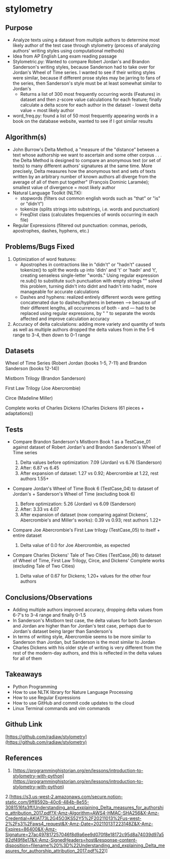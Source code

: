 # stylometry

## Purpose

- Analyze texts using a dataset from multiple authors to determine most likely author of the test case through stylometry (process of analyzing authors' writing styles using computational methods)
- Idea from AP English Lang exam reading passage
- Stylometric.py: Wanted to compare Robert Jordan's and Brandon Sanderson's writing styles, because Sanderson had to take over for Jordan's Wheel of Time series. I wanted to see if their writing styles were similar, because if different prose styles may be jarring to fans of the series, then Sanderson's style must be at least somewhat similar to Jordan's
    - Returns a list of 300 most frequently occurring words (Features) in dataset and then z-score value calculations for each feature; finally calculate a delta score for each author in the dataset - lowest delta value = most likely author
- word_freq.py: found a list of 50 most frequently appearing words in a book on the database website, wanted to see if I got similar results

## Algorithm(s)

- John Burrow's Delta Method, a "measure of the "distance” between a text whose authorship we want to ascertain and some other corpus . . . the Delta Method is designed to compare an anonymous text (or set of texts) to many different authors’ signatures at the same time. More precisely, Delta measures how the anonymous text and sets of texts written by an arbitrary number of known authors all diverge from the average of all of them put together" (François Dominic Laramée); smallest value of divergence = most likely author
- Natural Language Toolkit (NLTK):
    - stopwords (filters out common english words such as "that" or "is" or "didn't")
    - tokenize (splits strings into substrings, i.e. words and punctuation)
    - FreqDist class (calculates frequencies of words occurring in each file)
- Regular Expressions (filtered out punctuation: commas, periods, apostrophes, dashes, hyphens, etc.)

## Problems/Bugs Fixed

1. Optimization of word features:
    - Apostrophes in contractions like in "didn't" or "hadn't" caused tokenize() to split the words up into 'didn' and 't' or 'hadn' and 't', creating senseless single-letter "words." Using regular expression re.sub() to substitute such punctuation with empty strings "" solved this problem, turning didn't into didnt and hadn't into hadnt, more manageable for accurate calculations
    - Dashes and hyphens: realized entirely different words were getting concatenated due to dashes/hyphens in between —> because of their different lengths, all occurrences of both - and — had to be replaced using regular expressions, by " " to separate the words affected and improve calculation accuracy
2. Accuracy of delta calculations: adding more variety and quantity of texts as well as multiple authors dropped the delta values from in the 5-6 range to 3-4, then down to 0-1 range

## Datasets

Wheel of Time Series (Robert Jordan (books 1-5, 7-11) and Brandon Sanderson (books 12-14))

Mistborn Trilogy (Brandon Sanderson)

First Law Trilogy (Joe Abercrombie)

Circe (Madeline Miller)

Complete works of Charles Dickens (Charles Dickens (61 pieces + adaptations))

## Tests

- Compare Brandon Sanderson's Mistborn Book 1 as a TestCase_01 against dataset of Robert Jordan's and Brandon Sanderson's Wheel of Time series
    1. Delta values before optimization: 7.09 (Jordan) vs 6.76 (Sanderson)
    2. After: 6.87 vs 6.45
    3. After expansion of dataset: 1.27 vs 0.92; Abercrombie at 1.22, rest authors 1.55+

- Compare Jordan's Wheel of Time Book 6 (TestCase_04) to dataset of Jordan's + Sanderson's Wheel of Time (excluding book 6)
    1. Before optimization: 5.26 (Jordan) vs 6.09 (Sanderson)
    2. After: 3.33 vs 4.07
    3. After expansion of dataset (now comparing against Dickens', Abercrombie's and Miller's works): 0.39 vs 0.93; rest authors 1.22+

- Compare Joe Abercrombie's First Law trilogy (TestCase_05) to itself + entire dataset
    1. Delta value of 0.0 for Joe Abercrombie, as expected

- Compare Charles Dickens' Tale of Two Cities (TestCase_06) to dataset of Wheel of Time, First Law Trilogy, Circe, and Dickens' Complete works (excluding Tale of Two Cities)
    1. Delta value of 0.67 for Dickens; 1.20+ values for the other four authors

## Conclusions/Observations

- Adding multiple authors improved accuracy, dropping delta values from 6-7's to 3-4 range and finally 0-1.5
- In Sanderson's Mistborn test case, the delta values for both Sanderson and Jordan are higher than for Jordan's test case, perhaps due to Jordan's dataset being larger than Sanderson's
- In terms of writing style, Abercrombie seems to be more similar to Sanderson than Jordan, but Sanderson is the most similar to Jordan
- Charles Dickens with his older style of writing is very different from the rest of the modern-day authors, and this is reflected in the delta values for all of them

## Takeaways

- Python Programming
- How to use NLTK library for Nature Language Processing
- How to use Regular Expressions
- How to use GitHub and commit code updates to the cloud
- Linux Terminal commands and vim commands

## Github Link

[https://github.com/radiaw/stylometry](https://github.com/radiaw/stylometry)

## References

1. [https://programminghistorian.org/en/lessons/introduction-to-stylometry-with-python](https://programminghistorian.org/en/lessons/introduction-to-stylometry-with-python)


2.[https://s3.us-west-2.amazonaws.com/secure.notion-static.com/9ff8592b-40c6-484b-8e55-3081516fa3ff/Understanding_and_explaining_Delta_measures_for_authorship_attribution_2017.pdf?X-Amz-Algorithm=AWS4-HMAC-SHA256&X-Amz-Credential=AKIAT73L2G45O3KS52Y5%2F20211013%2Fus-west-2%2Fs3%2Faws4_request&X-Amz-Date=20211013T223148Z&X-Amz-Expires=86400&X-Amz-Signature=27ac497817257046f8d9a6ee9d070f8e18172c95d8a74039d97a582df49f8e17&X-Amz-SignedHeaders=host&response-content-disposition=filename%20%3D%22Understanding_and_explaining_Delta_measures_for_authorship_attribution_2017.pdf%22)]
